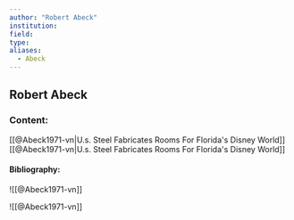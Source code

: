 ```yaml
---
author: "Robert Abeck"
institution:
field:
type:
aliases:
  - Abeck
---
```


## Robert Abeck

### Content:
[[@Abeck1971-vn|U.s. Steel Fabricates Rooms For Florida's Disney World]]
[[@Abeck1971-vn|U.s. Steel Fabricates Rooms For Florida's Disney World]]

#### Bibliography:

![[@Abeck1971-vn]]

![[@Abeck1971-vn]]